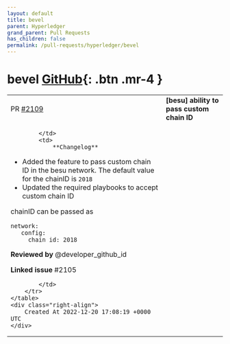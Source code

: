 ```yaml
---
layout: default
title: bevel
parent: Hyperledger
grand_parent: Pull Requests
has_children: false
permalink: /pull-requests/hyperledger/bevel
---
```


# bevel <span class="fs-3 right-align">[GitHub](https://github.com/hyperledger/bevel){: .btn .mr-4 }</span>


<div>
    <table>
        <tr>
            <td>
                PR <a href="https://github.com/hyperledger/bevel/pull/2109" class=".btn">#2109</a>
            </td>
            <td>
                <b>
                    [besu] ability to pass custom chain ID
                </b>
            </td>
        </tr>
        <tr>
            <td>
                
            </td>
            <td>
                **Changelog**
- Added the feature to pass custom chain ID in the besu network. The default value for the chainID is `2018`
- Updated the required playbooks to accept custom chain ID 

chainID can be passed as
```
network:
   config:
     chain_id: 2018
```
 

**Reviewed by**
@developer_github_id

 

**Linked issue**
#2105 

            </td>
        </tr>
    </table>
    <div class="right-align">
        Created At 2022-12-20 17:08:19 +0000 UTC
    </div>
</div>

